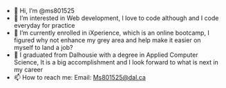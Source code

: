 - 👋 Hi, I’m @ms801525
- 👀 I’m interested in Web development, I love to code although and I code everyday for practice
- 🌱 I’m currently enrolled in iXperience, which is an online bootcamp, I figured why not enhance my grey area and help make it easier on myself to land a job?
- 💞️ I graduated from Dalhousie with a degree in Applied Computer Science, It is a big accomplishment and I look forward to what is next in my career
- 📫 How to reach me: Email: Ms801525@dal.ca

<!---
ms801525/ms801525 is a ✨ special ✨ repository because its `README.md` (this file) appears on your GitHub profile.
You can click the Preview link to take a look at your changes.
--->
